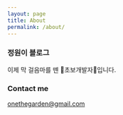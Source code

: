 ```yaml
---
layout: page
title: About
permalink: /about/
---
```




### 정원이 블로그

이제 막 걸음마를 뗀 👶초보개발자👶입니다.

### Contact me

[onethegarden@gmail.com](mailto:onethegarden@gmail.com)

